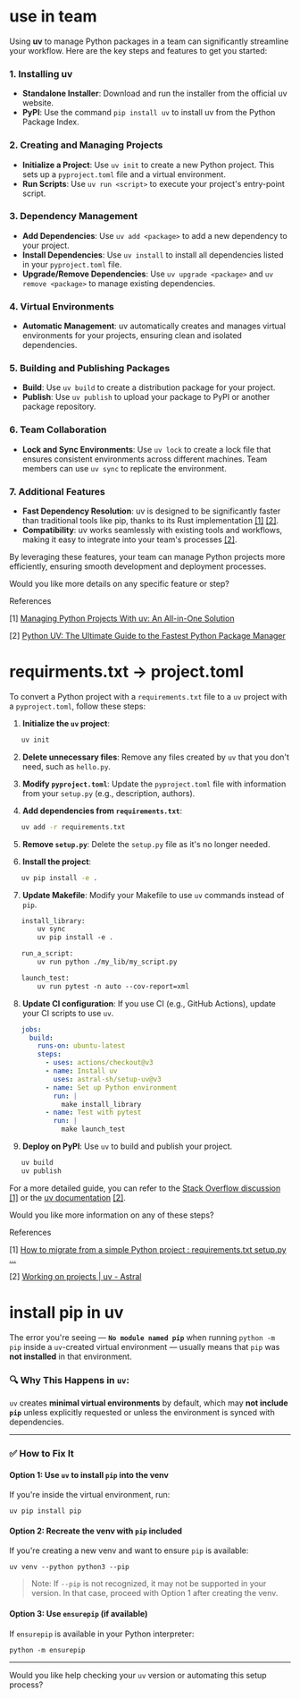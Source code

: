 
# use in team

Using **uv** to manage Python packages in a team can significantly streamline your workflow. Here are the key steps and features to get you started:

### **1. Installing uv**

- **Standalone Installer**: Download and run the installer from the official uv website.
- **PyPI**: Use the command `pip install uv` to install uv from the Python Package Index.

 ### **2. Creating and Managing Projects**

- **Initialize a Project**: Use `uv init` to create a new Python project. This sets up a `pyproject.toml` file and a virtual environment.
- **Run Scripts**: Use `uv run <script>` to execute your project's entry-point script.

### **3. Dependency Management**

- **Add Dependencies**: Use `uv add <package>` to add a new dependency to your project.
- **Install Dependencies**: Use `uv install` to install all dependencies listed in your `pyproject.toml` file.
- **Upgrade/Remove Dependencies**: Use `uv upgrade <package>` and `uv remove <package>` to manage existing dependencies.

### **4. Virtual Environments**

- **Automatic Management**: uv automatically creates and manages virtual environments for your projects, ensuring clean and isolated dependencies.

### **5. Building and Publishing Packages**

- **Build**: Use `uv build` to create a distribution package for your project.
- **Publish**: Use `uv publish` to upload your package to PyPI or another package repository.

### **6. Team Collaboration**

- **Lock and Sync Environments**: Use `uv lock` to create a lock file that ensures consistent environments across different machines. Team members can use `uv sync` to replicate the environment.

### **7. Additional Features**

- **Fast Dependency Resolution**: uv is designed to be significantly faster than traditional tools like pip, thanks to its Rust implementation [[1]](https://realpython.com/python-uv/) [[2]](https://www.datacamp.com/tutorial/python-uv).
- **Compatibility**: uv works seamlessly with existing tools and workflows, making it easy to integrate into your team's processes [[2]](https://www.datacamp.com/tutorial/python-uv).

By leveraging these features, your team can manage Python projects more efficiently, ensuring smooth development and deployment processes.

Would you like more details on any specific feature or step?

  
References

[1] [Managing Python Projects With uv: An All-in-One Solution](https://realpython.com/python-uv/)

[2] [Python UV: The Ultimate Guide to the Fastest Python Package Manager](https://www.datacamp.com/tutorial/python-uv)

# requirments.txt -> project.toml


To convert a Python project with a `requirements.txt` file to a `uv` project with a `pyproject.toml`, follow these steps:

1. **Initialize the `uv` project**:

```sh
   uv init
```

2. **Delete unnecessary files**: Remove any files created by `uv` that you don't need, such as `hello.py`.
    
3. **Modify `pyproject.toml`**: Update the `pyproject.toml` file with information from your `setup.py` (e.g., description, authors).
    
4. **Add dependencies from `requirements.txt`**:
    

```sh
   uv add -r requirements.txt
```

5. **Remove `setup.py`**: Delete the `setup.py` file as it's no longer needed.
    
6. **Install the project**:
    

```sh
   uv pip install -e .
```

7. **Update Makefile**: Modify your Makefile to use `uv` commands instead of `pip`.

```makefile
   install_library:
       uv sync
       uv pip install -e .

   run_a_script:
       uv run python ./my_lib/my_script.py

   launch_test:
       uv run pytest -n auto --cov-report=xml
```

8. **Update CI configuration**: If you use CI (e.g., GitHub Actions), update your CI scripts to use `uv`.

```yaml
   jobs:
     build:
       runs-on: ubuntu-latest
       steps:
         - uses: actions/checkout@v3
         - name: Install uv
           uses: astral-sh/setup-uv@v3
         - name: Set up Python environment
           run: |
             make install_library
         - name: Test with pytest
           run: |
             make launch_test
```

9. **Deploy on PyPI**: Use `uv` to build and publish your project.

```sh
   uv build
   uv publish
```

For a more detailed guide, you can refer to the [Stack Overflow discussion](https://stackoverflow.com/questions/79154674/how-to-migrate-from-a-simple-python-project-requirements-txt-setup-py-setupto) [[1]](https://stackoverflow.com/questions/79154674/how-to-migrate-from-a-simple-python-project-requirements-txt-setup-py-setupto) or the [uv documentation](https://docs.astral.sh/uv/guides/projects/) [[2]](https://docs.astral.sh/uv/guides/projects/).

Would you like more information on any of these steps?

  
References

[1] [How to migrate from a simple Python project : requirements.txt setup.py ...](https://stackoverflow.com/questions/79154674/how-to-migrate-from-a-simple-python-project-requirements-txt-setup-py-setupto)

[2] [Working on projects | uv - Astral](https://docs.astral.sh/uv/guides/projects/)

# install pip in uv
The error you're seeing — **`No module named pip`** when running `python -m pip` inside a `uv`-created virtual environment — usually means that `pip` was **not installed** in that environment.

### 🔍 Why This Happens in `uv`:

`uv` creates **minimal virtual environments** by default, which may **not include `pip`** unless explicitly requested or unless the environment is synced with dependencies.

---

### ✅ How to Fix It

#### Option 1: Use `uv` to install `pip` into the venv

If you're inside the virtual environment, run:

```Shell
uv pip install pip
```

#### Option 2: Recreate the venv with `pip` included

If you're creating a new venv and want to ensure `pip` is available:

```Shell
uv venv --python python3 --pip
```

> Note: If `--pip` is not recognized, it may not be supported in your version. In that case, proceed with Option 1 after creating the venv.

#### Option 3: Use `ensurepip` (if available)

If `ensurepip` is available in your Python interpreter:

```Shell
python -m ensurepip
```

---

Would you like help checking your `uv` version or automating this setup process?
